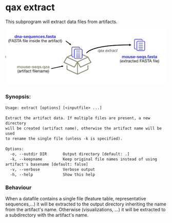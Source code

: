 # qax extract

This subprogram will extract data files from artifacts.

![qax extract](qax-extract.png)

### Synopsis:

```
Usage: extract [options] [<inputfile> ...]

Extract the artifact data. If multiple files are present, a new directory
will be created (artifact name), otherwise the artifact name will be used
to rename the single file (unless -k is specified).

Options:
  -o, --outdir DIR       Output directory [default: .]
  -k, --keepname         Keep original file names instead of using artifact's basename [default: false]
  -v, --verbose          Verbose output
  -h, --help             Show this help
```

### Behaviour

When a datafile contains a single file (feature table, representative sequences,...) it will be extracted to 
the output directory inheriting the name from the artifact's name.
Otherwise (visualizations, ...) it will be extracted to a subdirectory with the artifact's name.